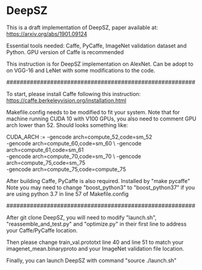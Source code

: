 # DeepSZ

This is a draft implementation of DeepSZ, paper available at:
https://arxiv.org/abs/1901.09124

Essential tools needed: Caffe, PyCaffe, ImageNet validation dataset and Python.
GPU version of Caffe is recommended

This instruction is for DeepSZ implementation on AlexNet. Can be adopt to on VGG-16 and LeNet with some modifications to the code.

########################################################

To start, please install Caffe following this instruction:
https://caffe.berkeleyvision.org/installation.html

Makefile.config needs to be modified to fit your system. Note that for machine running CUDA 10 with V100 GPUs, you also need to comment GPU arch lower than 52. Should looks something like:

CUDA_ARCH := -gencode arch=compute_52,code=sm_52 \
                -gencode arch=compute_60,code=sm_60 \ 
                -gencode arch=compute_61,code=sm_61 \
                -gencode arch=compute_70,code=sm_70 \ 
                -gencode arch=compute_75,code=sm_75 \
                -gencode arch=compute_75,code=compute_75 

After building Caffe, PyCaffe is also required. Installed by "make pycaffe"
Note you may need to change "boost_python3" to "boost_python37" if you are using python 3.7 in line 57 of Makefile.config

########################################################

After git clone DeepSZ, you will need to modify "launch.sh", "reassemble_and_test.py" and "optimize.py" in their first line to address your Caffe/PyCaffe location.

Then please change train_val.prototxt line 40 and line 51 to match your imagenet_mean.binaryproto and your ImageNet validation file location.

Finally, you can launch DeepSZ with command "source ./launch.sh"
